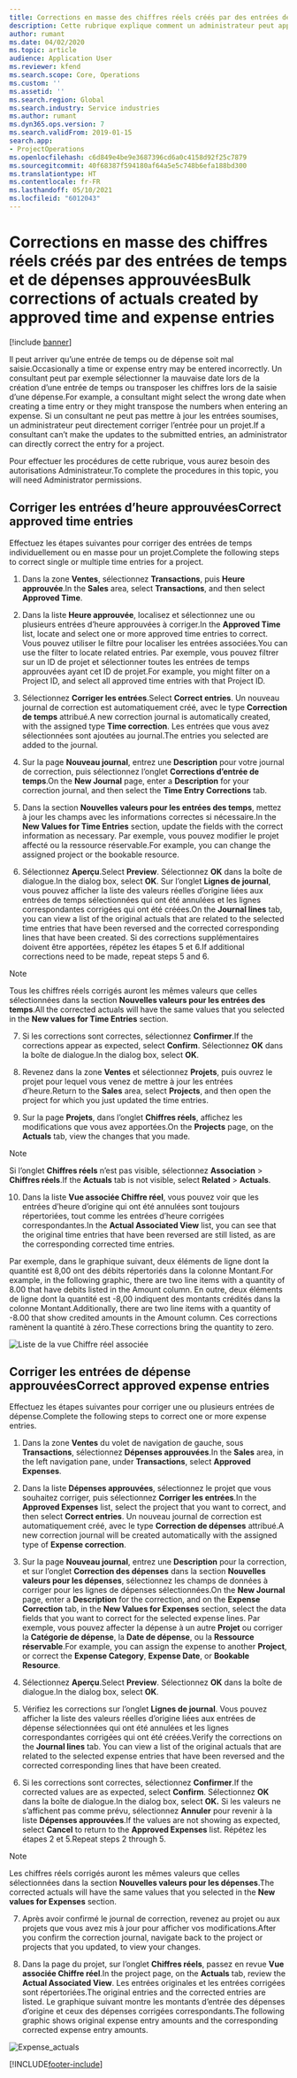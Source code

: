 ```yaml
---
title: Corrections en masse des chiffres réels créés par des entrées de temps et de dépenses approuvées
description: Cette rubrique explique comment un administrateur peut apporter des corrections individuelles ou en masse aux entrées de temps ou de dépenses précédemment approuvées si la facturation n’a pas été effectuée.
author: rumant
ms.date: 04/02/2020
ms.topic: article
audience: Application User
ms.reviewer: kfend
ms.search.scope: Core, Operations
ms.custom: ''
ms.assetid: ''
ms.search.region: Global
ms.search.industry: Service industries
ms.author: rumant
ms.dyn365.ops.version: 7
ms.search.validFrom: 2019-01-15
search.app:
- ProjectOperations
ms.openlocfilehash: c6d849e4be9e3687396cd6a0c4158d92f25c7879
ms.sourcegitcommit: 40f68387f594180af64a5e5c748b6efa188bd300
ms.translationtype: HT
ms.contentlocale: fr-FR
ms.lasthandoff: 05/10/2021
ms.locfileid: "6012043"
---
```

# <a name="bulk-corrections-of-actuals-created-by-approved-time-and-expense-entries"></a><span data-ttu-id="73354-103">Corrections en masse des chiffres réels créés par des entrées de temps et de dépenses approuvées</span><span class="sxs-lookup"><span data-stu-id="73354-103">Bulk corrections of actuals created by approved time and expense entries</span></span>

[!include [banner](../includes/psa-now-project-operations.md)]

<span data-ttu-id="73354-104">Il peut arriver qu’une entrée de temps ou de dépense soit mal saisie.</span><span class="sxs-lookup"><span data-stu-id="73354-104">Occasionally a time or expense entry may be entered incorrectly.</span></span> <span data-ttu-id="73354-105">Un consultant peut par exemple sélectionner la mauvaise date lors de la création d’une entrée de temps ou transposer les chiffres lors de la saisie d’une dépense.</span><span class="sxs-lookup"><span data-stu-id="73354-105">For example, a consultant might select the wrong date when creating a time entry or they might transpose the numbers when entering an expense.</span></span> <span data-ttu-id="73354-106">Si un consultant ne peut pas mettre à jour les entrées soumises, un administrateur peut directement corriger l’entrée pour un projet.</span><span class="sxs-lookup"><span data-stu-id="73354-106">If a consultant can’t make the updates to the submitted entries, an administrator can directly correct the entry for a project.</span></span>

<span data-ttu-id="73354-107">Pour effectuer les procédures de cette rubrique, vous aurez besoin des autorisations Administrateur.</span><span class="sxs-lookup"><span data-stu-id="73354-107">To complete the procedures in this topic, you will need Administrator permissions.</span></span>

## <a name="correct-approved-time-entries"></a><span data-ttu-id="73354-108">Corriger les entrées d’heure approuvées</span><span class="sxs-lookup"><span data-stu-id="73354-108">Correct approved time entries</span></span>     

<span data-ttu-id="73354-109">Effectuez les étapes suivantes pour corriger des entrées de temps individuellement ou en masse pour un projet.</span><span class="sxs-lookup"><span data-stu-id="73354-109">Complete the following steps to correct single or multiple time entries for a project.</span></span>

1. <span data-ttu-id="73354-110">Dans la zone **Ventes**, sélectionnez **Transactions**, puis **Heure approuvée**.</span><span class="sxs-lookup"><span data-stu-id="73354-110">In the **Sales** area, select **Transactions**, and then select **Approved Time**.</span></span> 

2. <span data-ttu-id="73354-111">Dans la liste **Heure approuvée**, localisez et sélectionnez une ou plusieurs entrées d’heure approuvées à corriger.</span><span class="sxs-lookup"><span data-stu-id="73354-111">In the **Approved Time** list, locate and select one or more approved time entries to correct.</span></span> <span data-ttu-id="73354-112">Vous pouvez utiliser le filtre pour localiser les entrées associées.</span><span class="sxs-lookup"><span data-stu-id="73354-112">You can use the filter to locate related entries.</span></span> <span data-ttu-id="73354-113">Par exemple, vous pouvez filtrer sur un ID de projet et sélectionner toutes les entrées de temps approuvées ayant cet ID de projet.</span><span class="sxs-lookup"><span data-stu-id="73354-113">For example, you might filter on a Project ID, and select all approved time entries with that Project ID.</span></span>

3. <span data-ttu-id="73354-114">Sélectionnez **Corriger les entrées**.</span><span class="sxs-lookup"><span data-stu-id="73354-114">Select **Correct entries**.</span></span> <span data-ttu-id="73354-115">Un nouveau journal de correction est automatiquement créé, avec le type **Correction de temps** attribué.</span><span class="sxs-lookup"><span data-stu-id="73354-115">A new correction journal is automatically created, with the assigned type **Time correction**.</span></span> <span data-ttu-id="73354-116">Les entrées que vous avez sélectionnées sont ajoutées au journal.</span><span class="sxs-lookup"><span data-stu-id="73354-116">The entries you selected are added to the journal.</span></span> 

4. <span data-ttu-id="73354-117">Sur la page **Nouveau journal**, entrez une **Description** pour votre journal de correction, puis sélectionnez l’onglet **Corrections d’entrée de temps**.</span><span class="sxs-lookup"><span data-stu-id="73354-117">On the **New Journal** page, enter a **Description** for your correction journal, and then select the **Time Entry Corrections** tab.</span></span>  
5. <span data-ttu-id="73354-118">Dans la section **Nouvelles valeurs pour les entrées des temps**, mettez à jour les champs avec les informations correctes si nécessaire.</span><span class="sxs-lookup"><span data-stu-id="73354-118">In the **New Values for Time Entries** section, update the fields with the correct information as necessary.</span></span> <span data-ttu-id="73354-119">Par exemple, vous pouvez modifier le projet affecté ou la ressource réservable.</span><span class="sxs-lookup"><span data-stu-id="73354-119">For example, you can change the assigned project or the bookable resource.</span></span>

6. <span data-ttu-id="73354-120">Sélectionnez **Aperçu**.</span><span class="sxs-lookup"><span data-stu-id="73354-120">Select **Preview**.</span></span> <span data-ttu-id="73354-121">Sélectionnez **OK** dans la boîte de dialogue.</span><span class="sxs-lookup"><span data-stu-id="73354-121">In the dialog box, select **OK**.</span></span> <span data-ttu-id="73354-122">Sur l’onglet **Lignes de journal**, vous pouvez afficher la liste des valeurs réelles d’origine liées aux entrées de temps sélectionnées qui ont été annulées et les lignes correspondantes corrigées qui ont été créées.</span><span class="sxs-lookup"><span data-stu-id="73354-122">On the **Journal lines** tab, you can view a list of the original actuals that are related to the selected time entries that have been reversed and the corrected corresponding lines that have been created.</span></span> <span data-ttu-id="73354-123">Si des corrections supplémentaires doivent être apportées, répétez les étapes 5 et 6.</span><span class="sxs-lookup"><span data-stu-id="73354-123">If additional corrections need to be made, repeat steps 5 and 6.</span></span> 

> [!NOTE]
> <span data-ttu-id="73354-124">Tous les chiffres réels corrigés auront les mêmes valeurs que celles sélectionnées dans la section **Nouvelles valeurs pour les entrées des temps**.</span><span class="sxs-lookup"><span data-stu-id="73354-124">All the corrected actuals will have the same values that you selected in the **New values for Time Entries** section.</span></span>

7. <span data-ttu-id="73354-125">Si les corrections sont correctes, sélectionnez **Confirmer**.</span><span class="sxs-lookup"><span data-stu-id="73354-125">If the corrections appear as expected, select **Confirm**.</span></span> <span data-ttu-id="73354-126">Sélectionnez **OK** dans la boîte de dialogue.</span><span class="sxs-lookup"><span data-stu-id="73354-126">In the dialog box, select **OK**.</span></span>

8. <span data-ttu-id="73354-127">Revenez dans la zone **Ventes** et sélectionnez **Projets**, puis ouvrez le projet pour lequel vous venez de mettre à jour les entrées d’heure.</span><span class="sxs-lookup"><span data-stu-id="73354-127">Return to the **Sales** area, select **Projects**, and then open the project for which you just updated the time entries.</span></span> 

9. <span data-ttu-id="73354-128">Sur la page **Projets**, dans l’onglet **Chiffres réels**, affichez les modifications que vous avez apportées.</span><span class="sxs-lookup"><span data-stu-id="73354-128">On the **Projects** page, on the **Actuals** tab, view the changes that you made.</span></span> 

> [!NOTE]
> <span data-ttu-id="73354-129">Si l’onglet **Chiffres réels** n’est pas visible, sélectionnez **Association** > **Chiffres réels**.</span><span class="sxs-lookup"><span data-stu-id="73354-129">If the **Actuals** tab is not visible, select **Related** > **Actuals**.</span></span>  

10. <span data-ttu-id="73354-130">Dans la liste **Vue associée Chiffre réel**, vous pouvez voir que les entrées d’heure d’origine qui ont été annulées sont toujours répertoriées, tout comme les entrées d’heure corrigées correspondantes.</span><span class="sxs-lookup"><span data-stu-id="73354-130">In the **Actual Associated View** list, you can see that the original time entries that have been reversed are still listed, as are the corresponding corrected time entries.</span></span> 

<span data-ttu-id="73354-131">Par exemple, dans le graphique suivant, deux éléments de ligne dont la quantité est 8,00 ont des débits répertoriés dans la colonne Montant.</span><span class="sxs-lookup"><span data-stu-id="73354-131">For example, in the following graphic, there are two line items with a quantity of 8.00 that have debits listed in the Amount column.</span></span> <span data-ttu-id="73354-132">En outre, deux éléments de ligne dont la quantité est -8,00 indiquent des montants crédités dans la colonne Montant.</span><span class="sxs-lookup"><span data-stu-id="73354-132">Additionally, there are two line items with a quantity of -8.00 that show credited amounts in the Amount column.</span></span> <span data-ttu-id="73354-133">Ces corrections ramènent la quantité à zéro.</span><span class="sxs-lookup"><span data-stu-id="73354-133">These corrections bring the quantity to zero.</span></span>

![Liste de la vue Chiffre réel associée](https://github.com/MicrosoftDocs/dynamics-365-customer-engagement-pr/blob/bulk-corrections-actuals-created-by-approved-time-expense-entries.md/time-actuals.png)
 
## <a name="correct-approved-expense-entries"></a><span data-ttu-id="73354-135">Corriger les entrées de dépense approuvées</span><span class="sxs-lookup"><span data-stu-id="73354-135">Correct approved expense entries</span></span>

<span data-ttu-id="73354-136">Effectuez les étapes suivantes pour corriger une ou plusieurs entrées de dépense.</span><span class="sxs-lookup"><span data-stu-id="73354-136">Complete the following steps to correct one or more expense entries.</span></span> 

1. <span data-ttu-id="73354-137">Dans la zone **Ventes** du volet de navigation de gauche, sous **Transactions**, sélectionnez **Dépenses approuvées**.</span><span class="sxs-lookup"><span data-stu-id="73354-137">In the **Sales** area, in the left navigation pane, under **Transactions**, select **Approved Expenses**.</span></span>

2. <span data-ttu-id="73354-138">Dans la liste **Dépenses approuvées**, sélectionnez le projet que vous souhaitez corriger, puis sélectionnez **Corriger les entrées**.</span><span class="sxs-lookup"><span data-stu-id="73354-138">In the **Approved Expenses** list, select the project that you want to correct, and then select **Correct entries**.</span></span> <span data-ttu-id="73354-139">Un nouveau journal de correction est automatiquement créé, avec le type **Correction de dépenses** attribué.</span><span class="sxs-lookup"><span data-stu-id="73354-139">A new correction journal will be created automatically with the assigned type of **Expense correction**.</span></span> 

3. <span data-ttu-id="73354-140">Sur la page **Nouveau journal**, entrez une **Description** pour la correction, et sur l’onglet **Correction des dépenses** dans la section **Nouvelles valeurs pour les dépenses**, sélectionnez les champs de données à corriger pour les lignes de dépenses sélectionnées.</span><span class="sxs-lookup"><span data-stu-id="73354-140">On the **New Journal** page, enter a **Description** for the correction, and on the **Expense Correction** tab, in the **New Values for Expenses** section, select the data fields that you want to correct for the selected expense lines.</span></span> <span data-ttu-id="73354-141">Par exemple, vous pouvez affecter la dépense à un autre **Projet** ou corriger la **Catégorie de dépense**, la **Date de dépense**, ou la **Ressource réservable**.</span><span class="sxs-lookup"><span data-stu-id="73354-141">For example, you can assign the expense to another **Project**, or correct the **Expense Category**, **Expense Date**, or **Bookable Resource**.</span></span>

4. <span data-ttu-id="73354-142">Sélectionnez **Aperçu**.</span><span class="sxs-lookup"><span data-stu-id="73354-142">Select **Preview**.</span></span> <span data-ttu-id="73354-143">Sélectionnez **OK** dans la boîte de dialogue.</span><span class="sxs-lookup"><span data-stu-id="73354-143">In the dialog box, select **OK**.</span></span> 

5. <span data-ttu-id="73354-144">Vérifiez les corrections sur l’onglet **Lignes de journal**. Vous pouvez afficher la liste des valeurs réelles d’origine liées aux entrées de dépense sélectionnées qui ont été annulées et les lignes correspondantes corrigées qui ont été créées.</span><span class="sxs-lookup"><span data-stu-id="73354-144">Verify the corrections on the **Journal lines** tab. You can view a list of the original actuals that are related to the selected expense entries that have been reversed and the corrected corresponding lines that have been created.</span></span>

6. <span data-ttu-id="73354-145">Si les corrections sont correctes, sélectionnez **Confirmer**.</span><span class="sxs-lookup"><span data-stu-id="73354-145">If the corrected values are as expected, select **Confirm**.</span></span> <span data-ttu-id="73354-146">Sélectionnez **OK** dans la boîte de dialogue.</span><span class="sxs-lookup"><span data-stu-id="73354-146">In the dialog box, select **OK.**</span></span> <span data-ttu-id="73354-147">Si les valeurs ne s’affichent pas comme prévu, sélectionnez **Annuler** pour revenir à la liste **Dépenses approuvées**.</span><span class="sxs-lookup"><span data-stu-id="73354-147">If the values are not showing as expected, select **Cancel** to return to the **Approved Expenses** list.</span></span> <span data-ttu-id="73354-148">Répétez les étapes 2 et 5.</span><span class="sxs-lookup"><span data-stu-id="73354-148">Repeat steps 2 through 5.</span></span> 

> [!NOTE]
> <span data-ttu-id="73354-149">Les chiffres réels corrigés auront les mêmes valeurs que celles sélectionnées dans la section **Nouvelles valeurs pour les dépenses**.</span><span class="sxs-lookup"><span data-stu-id="73354-149">The corrected actuals will have the same values that you selected in the **New values for Expenses** section.</span></span>

7. <span data-ttu-id="73354-150">Après avoir confirmé le journal de correction, revenez au projet ou aux projets que vous avez mis à jour pour afficher vos modifications.</span><span class="sxs-lookup"><span data-stu-id="73354-150">After you confirm the correction journal, navigate back to the project or projects that you updated, to view your changes.</span></span>  

8. <span data-ttu-id="73354-151">Dans la page du projet, sur l’onglet **Chiffres réels**, passez en revue **Vue associée Chiffre réel**.</span><span class="sxs-lookup"><span data-stu-id="73354-151">In the project page, on the **Actuals** tab, review the **Actual Associated View**.</span></span> <span data-ttu-id="73354-152">Les entrées originales et les entrées corrigées sont répertoriées.</span><span class="sxs-lookup"><span data-stu-id="73354-152">The original entries and the corrected entries are listed.</span></span> <span data-ttu-id="73354-153">Le graphique suivant montre les montants d’entrée des dépenses d’origine et ceux des dépenses corrigées correspondants.</span><span class="sxs-lookup"><span data-stu-id="73354-153">The following graphic shows original expense entry amounts and the corresponding corrected expense entry amounts.</span></span> 

![Expense_actuals](https://user-images.githubusercontent.com/60806505/77122219-4cd52900-69fa-11ea-8349-ccd2ffebf640.png)


[!INCLUDE[footer-include](../includes/footer-banner.md)]
